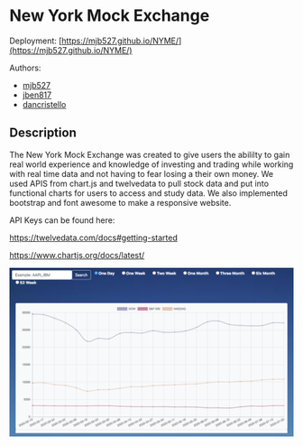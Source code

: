 # New York Mock Exchange

Deployment: [https://mjb527.github.io/NYME/](https://mjb527.github.io/NYME/)

Authors:

* [mjb527](https://github.com/mjb527)
* [jben817](https://github.com/jben817)
* [dancristello](https://github.com/dancristello)


## Description

The New York Mock Exchange was created to give users the abililty to gain real world experience and knowledge of investing and trading while working with real time data and not having to fear losing a their own money. We used APIS from chart.js and twelvedata to pull stock data and put into functional charts for users to access and study data. We also implemented bootstrap and font awesome to make a responsive website.

API Keys can be found here:

https://twelvedata.com/docs#getting-started 

https://www.chartjs.org/docs/latest/


![NYME Screenshot](/NYME-screenshot.png)
